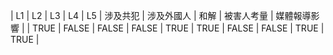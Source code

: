 | L1 | L2 | L3 | L4 | L5 | 涉及共犯 | 涉及外國人 | 和解 | 被害人考量 | 媒體報導影響 |
| TRUE | FALSE | FALSE | FALSE | TRUE | TRUE | FALSE | FALSE | TRUE | TRUE |